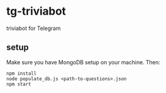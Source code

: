 # tg-triviabot
triviabot for Telegram

## setup

Make sure you have MongoDB setup on your machine. Then:

    npm install
    node populate_db.js <path-to-questions>.json
    npm start
